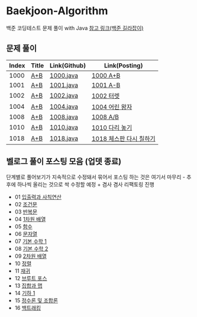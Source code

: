 # Baekjoon-Algorithm
백준 코딩테스트 문제 풀이 with Java
[참고 링크(백준 길라잡이)](https://ryute.tistory.com/33)

## 문제 풀이

| Index | Title | Link(Github) | Link(Posting) |
|----|----|----|----|
| 1000 | [A+B](https://www.acmicpc.net/problem/1000) | [1000.java](https://github.com/2384320/Baekjoon-Algorithm/blob/main/01000-01999/1000.java) | [1000 A+B](https://swift-badge-161.notion.site/1000-A-B-fa9d40fdbfa5489e98215b4007b6d4ab) |
| 1001 | [A+B](https://www.acmicpc.net/problem/1000) | [1001.java](https://github.com/2384320/Baekjoon-Algorithm/blob/main/01000-01999/1001.java) | [1001 A-B](https://www.notion.so/1001-A-B-c16031cf46384dad89656ef568eb7db8?pvs=4) |
| 1002 | [A+B](https://www.acmicpc.net/problem/1000) | [1002.java](https://github.com/2384320/Baekjoon-Algorithm/blob/main/01000-01999/1002.java) | [1002 터렛](https://www.notion.so/1002-eb7d43ff21444b039427cf214cf3bc75?pvs=4) |
| 1004 | [A+B](https://www.acmicpc.net/problem/1000) | [1004.java](https://github.com/2384320/Baekjoon-Algorithm/blob/main/01000-01999/1004.java) | [1004 어린 왕자](https://www.notion.so/1004-0f231d686b8a4466a48e91b24137eb36?pvs=4) |
| 1008 | [A+B](https://www.acmicpc.net/problem/1000) | [1008.java](https://github.com/2384320/Baekjoon-Algorithm/blob/main/01000-01999/1008.java) | [1008 A/B](https://www.notion.so/1008-A-B-262f5a11c8784cf290b0938b081809a5?pvs=4) |
| 1010 | [A+B](https://www.acmicpc.net/problem/1000) | [1010.java](https://github.com/2384320/Baekjoon-Algorithm/blob/main/01000-01999/1010.java) | [1010 다리 놓기](https://www.notion.so/1010-75889d43d2274983a92617ed1f4a0568?pvs=4) |
| 1018 | [A+B](https://www.acmicpc.net/problem/1000) | [1018.java](https://github.com/2384320/Baekjoon-Algorithm/blob/main/01000-01999/1018.java) | [1018 체스판 다시 칠하기](https://www.notion.so/1018-15ff50b81b7b40ff826e3a8c0738e78b?pvs=4) |

## 벨로그 풀이 포스팅 모음 (업뎃 종료)

단계별로 풀어보기가 지속적으로 수정돼서 묶어서 포스팅 하는 것은 여기서 마무리 - 추후에 하나씩 올리는 것으로 싹 수정할 예정 + 겸사 겸사 리팩토링 진행

- 01 [입출력과 사칙연산](https://velog.io/@6720/%EB%B0%B1%EC%A4%80-Java-1%EB%8B%A8%EA%B3%84-%EC%9E%85%EC%B6%9C%EB%A0%A5%EA%B3%BC-%EC%82%AC%EC%B9%99%EC%97%B0%EC%82%B0)
- 02 [조건문](https://velog.io/@6720/%EB%B0%B1%EC%A4%80-Java-2%EB%8B%A8%EA%B3%84-%EC%A1%B0%EA%B1%B4%EB%AC%B8)
- 03 [반복문](https://velog.io/@6720/%EB%B0%B1%EC%A4%80-Java-3%EB%8B%A8%EA%B3%84-%EB%B0%98%EB%B3%B5%EB%AC%B8)
- 04 [1차원 배열](https://velog.io/@6720/%EB%B0%B1%EC%A4%80-Java-4%EB%8B%A8%EA%B3%84-1%EC%B0%A8%EC%9B%90-%EB%B0%B0%EC%97%B4)
- 05 [함수](https://velog.io/@6720/%EB%B0%B1%EC%A4%80-Java-5%EB%8B%A8%EA%B3%84-%ED%95%A8%EC%88%98)
- 06 [문자열](https://velog.io/@6720/%EB%B0%B1%EC%A4%80-Java-6%EB%8B%A8%EA%B3%84-%EB%AC%B8%EC%9E%90%EC%97%B4)
- 07 [기본 수학 1](https://velog.io/@6720/%EB%B0%B1%EC%A4%80-Java-7%EB%8B%A8%EA%B3%84-%EA%B8%B0%EB%B3%B8-%EC%88%98%ED%95%99-1)
- 08 [기본 수학 2](https://velog.io/@6720/%EB%B0%B1%EC%A4%80-Java-8%EB%8B%A8%EA%B3%84-%EA%B8%B0%EB%B3%B8-%EC%88%98%ED%95%99-2)
- 09 [2차원 배열](https://velog.io/@6720/%EB%B0%B1%EC%A4%80-Java-9%EB%8B%A8%EA%B3%84-2%EC%B0%A8%EC%9B%90-%EB%B0%B0%EC%97%B4)
- 10 [정렬](https://velog.io/@6720/%EB%B0%B1%EC%A4%80-Java-10%EB%8B%A8%EA%B3%84-%EC%A0%95%EB%A0%AC)
- 11 [재귀](https://velog.io/@6720/%EB%B0%B1%EC%A4%80-Java-11%EB%8B%A8%EA%B3%84-%EC%9E%AC%EA%B7%80)
- 12 [브루트 포스](https://velog.io/@6720/%EB%B0%B1%EC%A4%80-Java-12%EB%8B%A8%EA%B3%84-%EB%B8%8C%EB%A3%A8%ED%8A%B8-%ED%8F%AC%EC%8A%A4)
- 13 [집합과 맵](https://velog.io/@6720/%EB%B0%B1%EC%A4%80-Java-13%EB%8B%A8%EA%B3%84-%EC%A7%91%ED%95%A9%EA%B3%BC-%EB%A7%B5)
- 14 [기하 1](https://velog.io/@6720/%EB%B0%B1%EC%A4%80-Java-14%EB%8B%A8%EA%B3%84-%EA%B8%B0%ED%95%98-1)
- 15 [정수론 및 조합론](https://velog.io/@6720/%EB%B0%B1%EC%A4%80-Java-15%EB%8B%A8%EA%B3%84-%EC%A0%95%EC%88%98%EB%A1%A0-%EB%B0%8F-%EC%A1%B0%ED%95%A9%EB%A1%A0)
- 16 [백트래킹]()